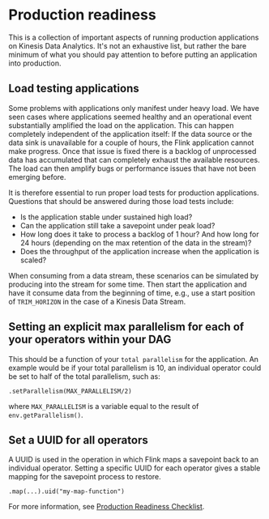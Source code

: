# Production readiness<a name="production-readiness"></a>

This is a collection of important aspects of running production applications on Kinesis Data Analytics\. It's not an exhaustive list, but rather the bare minimum of what you should pay attention to before putting an application into production\.

## Load testing applications<a name="load-testing-applications"></a>

Some problems with applications only manifest under heavy load\. We have seen cases where applications seemed healthy and an operational event substantially amplified the load on the application\. This can happen completely independent of the application itself: If the data source or the data sink is unavailable for a couple of hours, the Flink application cannot make progress\. Once that issue is fixed there is a backlog of unprocessed data has accumulated that can completely exhaust the available resources\. The load can then amplify bugs or performance issues that have not been emerging before\.

It is therefore essential to run proper load tests for production applications\. Questions that should be answered during those load tests include:
+ Is the application stable under sustained high load?
+ Can the application still take a savepoint under peak load?
+ How long does it take to process a backlog of 1 hour? And how long for 24 hours \(depending on the max retention of the data in the stream\)?
+ Does the throughput of the application increase when the application is scaled?

When consuming from a data stream, these scenarios can be simulated by producing into the stream for some time\. Then start the application and have it consume data from the beginning of time, e\.g\., use a start position of `TRIM_HORIZON` in the case of a Kinesis Data Stream\.

## Setting an explicit max parallelism for each of your operators within your DAG<a name="explicit-max-parallelism"></a>

This should be a function of your `total parallelism` for the application\. An example would be if your total parallelism is 10, an individual operator could be set to half of the total parallelism, such as:

```
.setParallelism(MAX_PARALLELISM/2)
```

 where `MAX_PARALLELISM` is a variable equal to the result of `env.getParallelism()`\. 

## Set a UUID for all operators<a name="set-uuid"></a>

A UUID is used in the operation in which Flink maps a savepoint back to an individual operator\. Setting a specific UUID for each operator gives a stable mapping for the savepoint process to restore\.

```
.map(...).uid("my-map-function")
```

For more information, see [Production Readiness Checklist](https://nightlies.apache.org/flink/flink-docs-release-1.13/docs/ops/production_ready/)\.